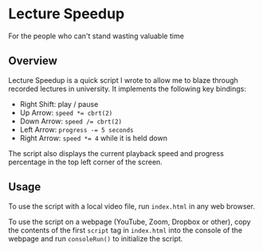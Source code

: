 # Lecture Speedup

For the people who can't stand wasting valuable time

## Overview

Lecture Speedup is a quick script I wrote to allow me to blaze through recorded lectures in university. It implements the following key bindings:

- Right Shift: play / pause
- Up Arrow: `speed *= cbrt(2)`
- Down Arrow: `speed /= cbrt(2)`
- Left Arrow: `progress -= 5 seconds`
- Right Arrow: `speed *= 4` while it is held down

The script also displays the current playback speed and progress percentage in the top left corner of the screen.

## Usage

To use the script with a local video file, run `index.html` in any web browser.

To use the script on a webpage (YouTube, Zoom, Dropbox or other), copy the contents of the first `script` tag in `index.html` into the console of the webpage and run `consoleRun()` to initialize the script.
